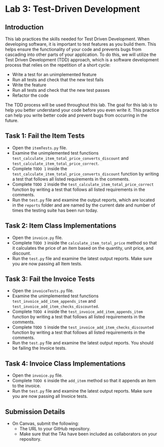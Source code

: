 # Lab 3: Test-Driven Development

## Introduction

This lab practices the skills needed for Test Driven Development. When developing software, it is important to test features as you build them. This helps ensure the functionality of your code and prevents bugs from cascading into other parts of your application. To do this, we will utilize the Test Driven Development (TDD) approach, which is a software development process that relies on the repetition of a short cycle:

- Write a test for an unimplemented feature
- Run all tests and check that the new test fails
- Write the feature
- Run all tests and check that the new test passes
- Refactor the code

The TDD process will be used throughout this lab. The goal for this lab is to help you better understand your code before you even write it. This practice can help you write better code and prevent bugs from occurring in the future.

## Task 1: Fail the Item Tests

- Open the `itemTests.py` file.
- Examine the unimplemented test functions `test_calculate_item_total_price_converts_discount` and `test_calculate_item_total_price_correct`.
- Complete `TODO 1` inside the `test_calculate_item_total_price_converts_discount` function by writing a test that follows all listed requirements in the comments.
- Complete `TODO 2` inside the `test_calculate_item_total_price_correct` function by writing a test that follows all listed requirements in the comments.
- Run the `test.py` file and examine the output reports, which are located in the `reports` folder and are named by the current date and number of times the testing suite has been run today.

## Task 2: Item Class Implementations

- Open the `invoice.py` file.
- Complete `TODO 3` inside the `calculate_item_total_price` method so that it calculates the price of an item based on the quantity, unit price, and discount.
- Run the `test.py` file and examine the latest output reports. Make sure you are now passing all Item tests.

## Task 3: Fail the Invoice Tests

- Open the `invoiceTests.py` file.
- Examine the unimplemented test functions `test_invoice_add_item_appends_item` and `test_invoice_add_item_checks_discounted`.
- Complete `TODO 4` inside the `test_invoice_add_item_appends_item` function by writing a test that follows all listed requirements in the comments.
- Complete `TODO 5` inside the `test_invoice_add_item_checks_discounted` function by writing a test that follows all listed requirements in the comments.
- Run the `test.py` file and examine the latest output reports. You should be failing the Invoice tests.

## Task 4: Invoice Class Implementations

- Open the `invoice.py` file.
- Complete `TODO 6` inside the `add_item` method so that it appends an item to the invoice.
- Run the `test.py` file and examine the latest output reports. Make sure you are now passing all Invoice tests.

## Submission Details

- On Canvas, submit the following:
  - The URL to your GitHub repository.
  - Make sure that the TAs have been included as collaborators on your repository.
